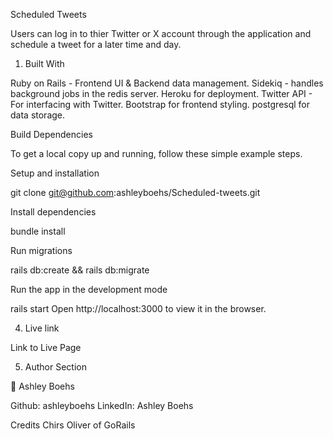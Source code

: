 Scheduled Tweets

Users can log in to thier Twitter or X account through the application and schedule a tweet for a later time and day.

1. Built With

Ruby on Rails - Frontend UI & Backend data management.
Sidekiq - handles background jobs in the redis server.
Heroku for deployment.
Twitter API - For interfacing with Twitter.
Bootstrap for frontend styling.
postgresql for data storage.

Build Dependencies 

To get a local copy up and running, follow these simple example steps.

Setup and installation

git clone git@github.com:ashleyboehs/Scheduled-tweets.git

Install dependencies

 bundle install
 
Run migrations

rails db:create && rails db:migrate

Run the app in the development mode

rails start
Open http://localhost:3000 to view it in the browser.

4. Live link

Link to Live Page

5. Author Section

👤 Ashley Boehs

Github: ashleyboehs
LinkedIn: Ashley Boehs

Credits
Chirs Oliver of GoRails
